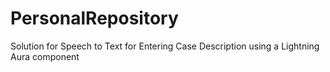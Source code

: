 # PersonalRepository
Solution for Speech to Text for Entering Case Description using a Lightning Aura component
